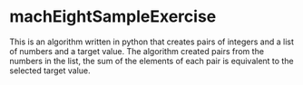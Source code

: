 # machEightSampleExercise
This is an algorithm written in python that creates pairs of integers and a list of numbers and a target value. The algorithm created pairs from the numbers in the list, the sum of the elements of each pair is equivalent to the selected target value.
